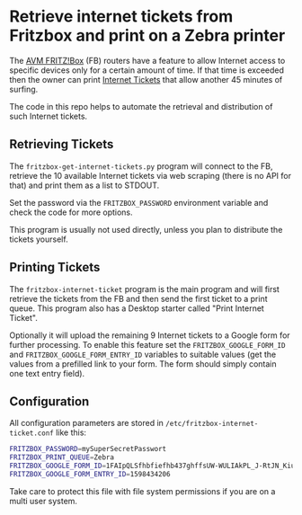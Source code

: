 Retrieve internet tickets from Fritzbox and print on a Zebra printer
====================================================================

The [AVM FRITZ!Box](https://avm.de/produkte/fritzbox/) (FB) routers have a feature to allow Internet access to specific devices only for a certain amount of time. If that time is exceeded then the owner can print [Internet Tickets](https://en.avm.de/service/fritzbox/fritzbox-7490/knowledge-base/publication/show/3408_Extending-the-online-time-permitted-in-the-parental-controls-with-tickets/) that allow another 45 minutes of surfing.

The code in this repo helps to automate the retrieval and distribution of such Internet tickets.

Retrieving Tickets
------------------

The `fritzbox-get-internet-tickets.py` program will connect to the FB, retrieve the 10 available Internet tickets via web scraping (there is no API for that) and print them as a list to STDOUT.

Set the password via the `FRITZBOX_PASSWORD` environment variable and check the code for more options.

This program is usually not used directly, unless you plan to distribute the tickets yourself.

Printing Tickets
----------------

The `fritzbox-internet-ticket` program is the main program and will first retrieve the tickets from the FB and then send the first ticket to a print queue. This program also has a Desktop starter called "Print Internet Ticket".

Optionally it will upload the remaining 9 Internet tickets to a Google form for further processing. To enable this feature set the `FRITZBOX_GOOGLE_FORM_ID` and `FRITZBOX_GOOGLE_FORM_ENTRY_ID` variables to suitable values (get the values from a prefilled link to your form. The form should simply contain one text entry field).

Configuration
-------------

All configuration parameters are stored in `/etc/fritzbox-internet-ticket.conf` like this:
```bash
FRITZBOX_PASSWORD=mySuperSecretPasswort
FRITZBOX_PRINT_QUEUE=Zebra
FRITZBOX_GOOGLE_FORM_ID=1FAIpQLSfhbfiefhb437ghffsUW-WULIAkPL_J-RtJN_Kiu4Fhjdwshgw
FRITZBOX_GOOGLE_FORM_ENTRY_ID=1598434206
```

Take care to protect this file with file system permissions if you are on a multi user system.
